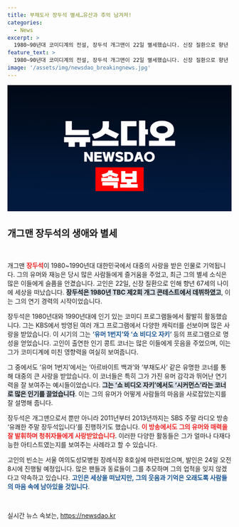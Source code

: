 ```yaml
---
title: 부채도사 장두석 별세…유산과 추억 남겨져!
categories:
  - News
excerpt: >
  1980~90년대 코미디계의 전설, 장두석 개그맨이 22일 별세했습니다. 신장 질환으로 향년 67세, 그의 유머와 진한 여운이 그리워질 날입니다.
feature_text: >
  1980~90년대 코미디계의 전설, 장두석 개그맨이 22일 별세했습니다. 신장 질환으로 향년 67세, 그의 유머와 진한 여운이 그리워질 날입니다.
image: '/assets/img/newsdao_breakingnews.jpg'
---
```


<p><img src="/assets/img/newsdao_breakingnews.jpg" alt="ranknews 속보" /></p>

<h2 data-ke-size="size26">개그맨 장두석의 생애와 별세</h2>

<p data-ke-size="size16">&nbsp;</p>

<p>개그맨 <b><span style="color: #ee2323;">장두석</span></b>이 1980~1990년대 대한민국에서 대중의 사랑을 받은 인물로 기억됩니다. 그의 유머와 재능은 당시 많은 사람들에게 즐거움을 주었고, 최근 그의 별세 소식은 많은 이들에게 슬픔을 안겼습니다. 고인은 22일, 신장 질환으로 인해 향년 67세의 나이에 세상을 떠났습니다. <b><span style="background-color: #21538527;">장두석은 1980년 TBC 제2회 개그 콘테스트에서 데뷔하였고</span></b>, 이는 그의 연기 경력의 시작이었습니다.</p>

<p>장두석은 1980년대와 1990년대에 인기 있는 코미디 프로그램들에서 활발히 활동했습니다. 그는 KBS에서 방영된 여러 개그 프로그램에서 다양한 캐릭터를 선보이며 많은 사랑을 받았습니다. 이 시기의 그는 <b><span style="color: #1a5490;">‘유머 1번지’와 ‘쇼 비디오 자키’</span></b> 등의 프로그램으로 명성을 얻었습니다. 고인이 출연한 인기 콩트 코너는 많은 이들에게 웃음을 주었으며, 이는 그가 코미디계에 미친 영향력을 여실히 보여줍니다.</p>

<p>그 중에서도 ‘유머 1번지’에서는 ‘아르바이트 백과’와 ‘부채도사’ 같은 유명한 코너를 통해 대중의 큰 사랑을 받았습니다. 이 코너들은 특히 그가 가진 유머 감각과 뛰어난 연기력을 잘 보여주는 예시들이었습니다. <b><span style="background-color: #21538527;">그는 ‘쇼 비디오 자키’에서도 ‘시커먼스’라는 코너로 많은 인기를 끌었습니다</span></b>. 이는 그의 유머가 어떻게 사람들의 마음을 사로잡았는지를 잘 설명해 줍니다.</p>

<p>장두석은 개그맨으로서 뿐만 아니라 2011년부터 2013년까지는 SBS 주말 라디오 방송 ‘유쾌한 주말 장두석입니다’를 진행하기도 했습니다. <b><span style="color: #ee2323;">이 방송에서도 그의 유머와 매력을 잘 발휘하며 청취자들에게 사랑받았습니다</span></b>. 이러한 다양한 활동들은 그가 얼마나 다재다능한 아티스트였는지를 보여주는 사례라고 할 수 있습니다.</p>

<p>고인의 빈소는 서울 여의도성모병원 장례식장 8호실에 마련되었으며, 발인은 24일 오전 8시에 진행될 예정입니다. 많은 팬들과 동료들이 그를 추모하며 그의 업적을 잊지 않겠다고 약속하고 있습니다. <b><span style="color: #1a5490;">고인은 세상을 떠났지만, 그의 웃음과 기억은 오래도록 사람들의 마음 속에 남아있을 것입니다</span></b>.</p>

<p data-ke-size="size16">&nbsp;</p>
실시간 뉴스 속보는, <a href="https://newsdao.kr" rel="dofollow">https://newsdao.kr</a>


